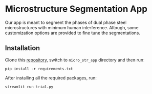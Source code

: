 # Microstructure Segmentation App
Our app is meant to segment the phases of dual phase steel microstructures with minimum human interference. Altough, some customization options are provided to fine tune the segmentations.

## Installation
Clone this [repository](git@github.com:akg0110/micro_str_app.git), switch to `micro_str_app` directory and then run:
```
pip install -r requirements.txt
```
After installing all the required packages, run:
```
streamlit run trial.py
```
